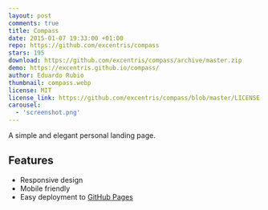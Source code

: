 ```yaml
---
layout: post
comments: true
title: Compass
date: 2015-01-07 19:33:00 +01:00
repo: https://github.com/excentris/compass
stars: 195
download: https://github.com/excentris/compass/archive/master.zip
demo: https://excentris.github.io/compass/
author: Eduardo Rubio
thumbnail: compass.webp
license: MIT
license_link: https://github.com/excentris/compass/blob/master/LICENSE
carousel:
  - 'screenshot.png'
---
```


A simple and elegant personal landing page.

## Features

* Responsive design
* Mobile friendly
* Easy deployment to [GitHub Pages](https://pages.github.com)
